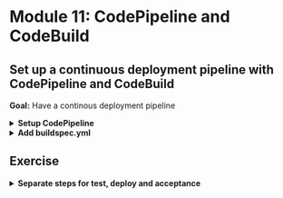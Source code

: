 # Module 11: CodePipeline and CodeBuild

## Set up a continuous deployment pipeline with CodePipeline and CodeBuild

**Goal:** Have a continous deployment pipeline

<details>
<summary><b>Setup CodePipeline</b></summary><p>

1. Go to the AWS Console

2. Go to the `CodePipeline` console

![](/images/mod11-000.png)

3. Click `Create pipeline`

4. Call your pipeline `workshop-` followed by your name, e.g. `workshop-yancui`

6. Leave the other configurations as is

![](/images/mod11-001.png)

7. Click `Next`

7. Choose `GitHub` as `Source provider`

8. Click `Connect to GitHub`

9. Authorize the app

10. Select your repo, and branch

![](/images/mod11-002.png)

11. Click `Next`

12. Choose `AWS CodeBuild` as `Build provider`

13. Click `Create project` and call the build project `workshop-dev-` followed by your name, e.g. `workshop-dev-yancui`

![](/images/mod11-003.png)

14. Under `Environment image`, choose `Managed image` and choose `Ubuntu`, `Node.js` and `aws/codebuild/nodejs:8.11.0`, and `Always use the latest image for this runtime version`

![](/images/mod11-004.png)

15. Expand `Additional configuration`, under `Environment variables`, add the environment variables `STAGE` and `REGION`. We'll use them to control which stage and region our functions would be deployed to

16. Leave other additional configurations as they are

![](/images/mod11-005.png)

17. Under `Buildspec`, choose `Use a buildspec file`

![](/images/mod11-006.png)

18. Cick `Continue to CodePipeline`

19. Click `Next`

20. Click `Skip`, we'll deploy during the build stage when we run our build script

21. Click `Skip` to confirm

![](/images/mod11-007.png)

22. Review the configuration and click `Create pipeline`

Congratulations! You have created your first pipeline!

Fortunately, this first build is doomed to fail because we haven't created a `buildspec.yml` yet.

![](/images/mod11-009.png)

</p></details>

<details>
<summary><b>Add buildspec.yml</b></summary><p>

1. Add a file `buildspec.yml` under the project's root folder

2. Modify the `buildspec.yml` to the following

```yml
version: 0.2

phases:
  build:
    commands:
      - npm install
      - npm run test
      - npm run sls -- deploy -s $STAGE -r $REGION
      - npm run acceptance
```

3. CodeBuild would require many permissions in order to deploy our serverless project. Go to the IAM console, and look for the role that starts with `code-build-workshop-dev-`.

4. Click `Attach policies`

5. Select `AdministratorAccess` and click `Attach policy`

6. Commit and push your code changes to kick off the pipeline.

If all goes well, you should see the pipeline execute successfully and the functions will be deployed by the pipeline.

![](/images/mod11-011.png)

![](/images/mod11-010.png)

</p></details>

## Exercise

<details>
<summary><b>Separate steps for test, deploy and acceptance</b></summary><p>

Instead of relying on `buildspec.yml` to do everything - integration tests, deploy and acceptance tests - in one giant step, how about we separate them into multiple steps for each environment?

Delete the existing `Build` step, and create a `Dev` that has 3 clear steps:

* IntegrationTest

* Deploy

* AcceptanceTest

![](/images/mod11-016.png)

</p></details>